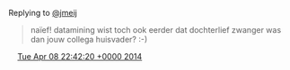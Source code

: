Replying to [@jmeij](https://twitter.com/@jmeij/status/452106750830075904)

> naïef\! datamining wist toch ook eerder dat dochterlief zwanger was dan jouw collega huisvader? :\-\)

<img src="../../media/tweet.ico" width="12" /> [Tue Apr 08 22:42:20 +0000 2014](https://twitter.com/DromerDenker/status/453664165404479488)